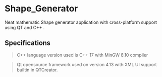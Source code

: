 # Shape_Generator
Neat mathematic Shape generator application with cross-platform support using QT and C++ .

## Specifications
> C++ language version used is C++ 17 with MinGW 8.10 compiler 

> Qt opensource framework used on version 4.13 with XML UI support builtin  in QTCreator. 
